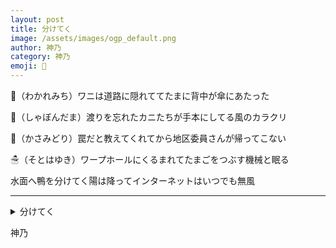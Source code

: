 ```yaml
---
layout: post
title: 分けてく
image: /assets/images/ogp_default.png
author: 神乃
category: 神乃
emoji: 🦀
---
```


<div class="tanka-area"><div class="tanka">
<p>🌆（わかれみち）ワニは道路に隠れててたまに背中が傘にあたった</p>
<p>🫧（しゃぼんだま）渡りを忘れたカニたちが手本にしてる風のカラクリ</p>
<p>🐓（かさみどり）罠だと教えてくれてから地区委員さんが帰ってこない</p>
<p>☃（そとはゆき）ワープホールにくるまれてたまごをつぶす機械と眠る</p>
<p>水面へ鴨を分けてく陽は降ってインターネットはいつでも無風</p></div></div>

---

<details><summary>分けてく</summary>
🌆（わかれみち）ワニは道路に隠れててたまに背中が傘にあたった<br/>🫧（しゃぼんだま）渡りを忘れたカニたちが手本にしてる風のカラクリ<br/>🐓（かさみどり）罠だと教えてくれてから地区委員さんが帰ってこない<br/>☃（そとはゆき）ワープホールにくるまれてたまごをつぶす機械と眠る<br/>水面へ鴨を分けてく陽は降ってインターネットはいつでも無風<br/>
</details>

神乃

